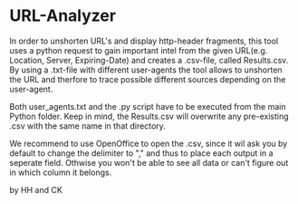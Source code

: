 # URL-Analyzer

In order to unshorten URL's and display http-header fragments,
this tool uses a python request to gain important intel from 
the given URL(e.g. Location, Server, Expiring-Date) and creates
a .csv-file, called Results.csv. By using a .txt-file with 
different user-agents the tool allows to unshorten the URL and 
therfore to trace possible different sources depending on the 
user-agent.

Both user_agents.txt and the .py script have to be executed
from the main Python folder. Keep in mind, the Results.csv will
overwrite any pre-existing .csv with the same name in that directory.

We recommend to use OpenOffice to open the .csv, since it wil ask
you by default to change the delimiter to "," and thus to place 
each output in a seperate field. Othwise you won't be able to see
all data or can't figure out in which column it belongs. 

by HH and CK
